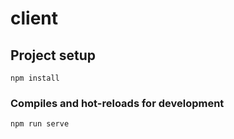# client

## Project setup
```
npm install
```

### Compiles and hot-reloads for development
```
npm run serve
```